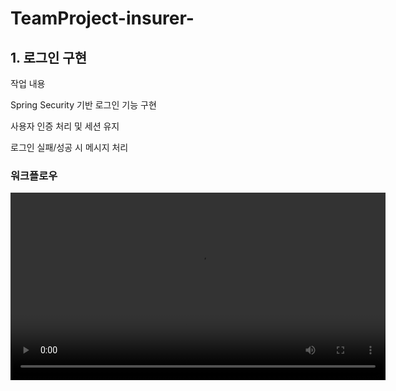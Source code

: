 # TeamProject-insurer-

## 1. 로그인 구현
  작업 내용

  Spring Security 기반 로그인 기능 구현

  사용자 인증 처리 및 세션 유지

  로그인 실패/성공 시 메시지 처리
### 워크플로우
<video src="https://github.com/user-attachments/assets/f956661f-fe26-4ab8-b874-4a85ea76ee44" control width="600" />


## 2. 고객관리
  작업 내용
  
  고객 정보 CRUD (등록, 조회, 수정, 삭제)
  
  외래키 제약조건에 따른 삭제 실패 처리
  
  고객 목록 페이징 처리
### 워크플로우
<video src="https://github.com/user-attachments/assets/b4330c1f-546b-420a-bcf0-206a5cd94c52" control width="600" />


## 3. 피보험자
  작업 내용
  
  피보험자 정보 관리 기능 구현
  
  고객과 연동된 데이터 구조 설계
  
  UI 폼 입력 검증 추가
### 워크플로우
<video src="https://github.com/user-attachments/assets/7a96faa4-9fb3-4b26-9a34-ee570e021113" control width="600" />


## 4. 보험계약
  작업 내용
  
  보험 계약 CRUD 구현
  
  피보험자 및 고객 정보와 연동
  
  계약 상태 및 만기일 관리 기능 추가
### 워크플로우
<video src="https://github.com/user-attachments/assets/95082acf-56a9-4f32-9a31-219db5cb40b2" control width="600" />


## 5. 공지사항
  작업 내용
  
  공지사항 목록 및 상세보기 구현
  
  댓글 CRUD 기능 (모달 기반 등록/수정/삭제)
  
  중요 공지 표시 기능
### 워크플로우
<video src="https://github.com/user-attachments/assets/b8a430db-fe65-4c6d-8155-c19902bd3057" control width="600" />






